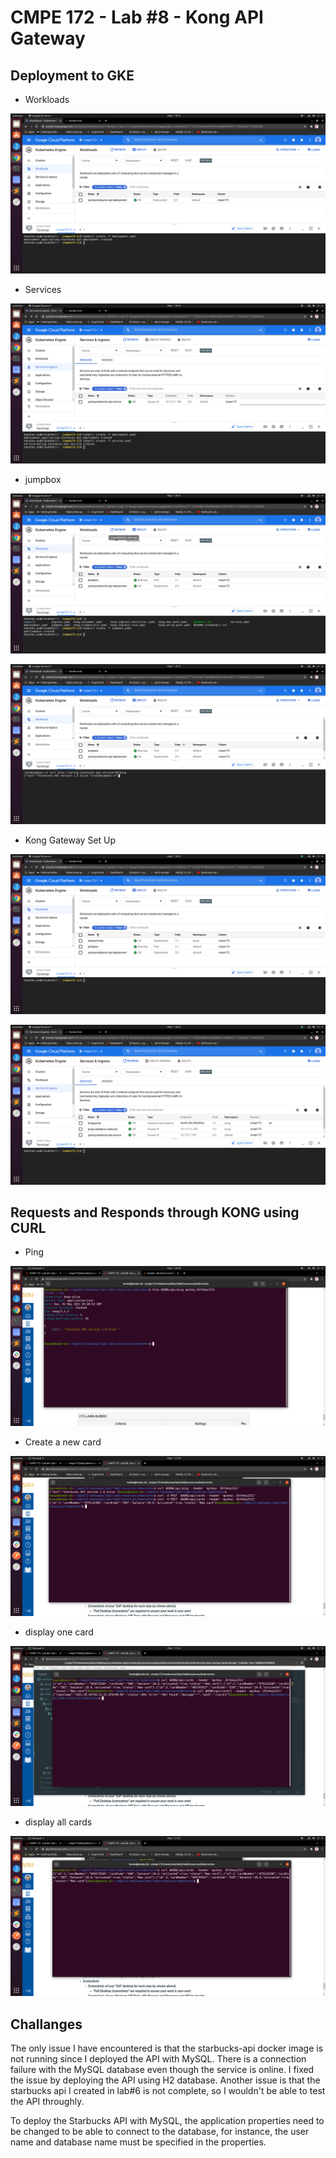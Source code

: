 # CMPE 172 - Lab #8 - Kong API Gateway

## Deployment to GKE

* Workloads

![workload](images/workloads.png)

* Services 

![services](images/services.png)

* jumpbox

![jump1](images/jumpbox.png)

![jump2](images/jumpbox-work.png)

* Kong Gateway Set Up

![kong1](images/kg1.png)

![kong2](images/kg2.png)

## Requests and Responds through KONG using CURL

* Ping 

![ping](images/ping.png)

* Create a new card

![new](images/new-card.png)

* display one card

![one](images/one-card.png)

* display all cards 

![all](images/all-card.png)

## Challanges 

The only issue I have encountered is that the starbucks-api docker image is not running since I deployed the API with MySQL. There is a connection failure with the MySQL database even though the service is online. I fixed the issue by deploying the API using H2 database. Another issue is that the starbucks api I created in lab#6 is not complete, so I wouldn't be able to test the API throughly.

To deploy the Starbucks API with MySQL, the application properties need to be changed to be able to connect to the database, for instance, the user name and database name must be specified in the properties.  